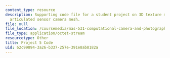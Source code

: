 ```yaml
---
content_type: resource
description: Supporting code file for a student project on 3D texture maps from an
  articulated sensor camera mesh.
file: null
file_location: /coursemedia/mas-531-computational-camera-and-photography-fall-2009/62c998943a26b337257e391e8ab8182a_proj5_code.pde
file_type: application/octet-stream
resourcetype: Other
title: Project 5 Code
uid: 62c99894-3a26-b337-257e-391e8ab8182a
---
```

